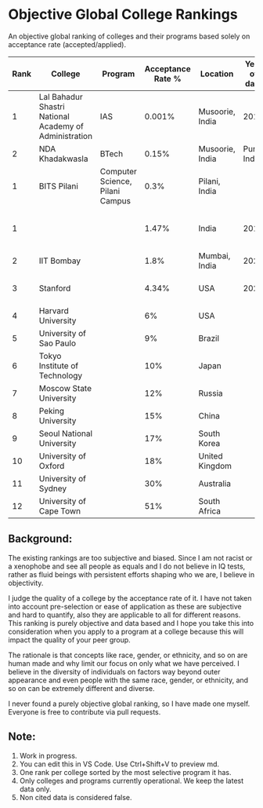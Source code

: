 # Objective Global College Rankings
An objective global ranking of colleges and their programs based solely on acceptance rate (accepted/applied).

| Rank | College | Program | Acceptance Rate % | Location | Year of data | Citations |
|----------|----------|----------|----------|----------|----------|----------|
| 1  | Lal Bahadur Shastri National Academy of Administration | IAS | 0.001% | Musoorie, India | 2019 | https://byjus.com/free-ias-prep/upsc-exam-success-rate-statistics-to-crack-the-exam-easily/ |
| 2  | NDA Khadakwasla | BTech | 0.15% | Musoorie, India | Pune, India | https://byjusexamprep.com/nda-exam/nda-vs-iit |
| 1  | BITS Pilani | Computer Science, Pilani Campus | 0.3% | Pilani, India |  | NONE |
| 1  |  |  | 1.47% | India | 2012 | https://www.businessinsider.in/tech/inside-the-worlds-most-exclusive-university-where-the-acceptance-rate-is-just-1-5/articleshow/59164594.cms |
| 2  | IIT Bombay |  | 1.8% | Mumbai, India | 2023 | https://iitnotablealumni.com/indian-institute-of-technology-acceptance-rate/ |
| 3  | Stanford |  | 4.34% | USA | 2023 | https://stanforddaily.com/2019/12/17/stanford-admit-rate-falls-to-record-low-4-34-for-class-of-2023/ |
| 4  | Harvard University |  | 6% | USA |  | https://www.oedb.org/rankings/acceptance-rate/ |
| 5  | University of Sao Paulo |  | 9%  | Brazil |  | https://edurank.org/geo/br/ |
| 6  | Tokyo Institute of Technology |  | 10% | Japan |  | https://globalscholarships.com/universities-in-japan-lowest-acceptance-rates/ |
| 7  | Moscow State University |  | 12% | Russia |  | https://edurank.org/geo/ru/ |
| 8  | Peking University |  | 15% | China |  | https://www.istudy-china.com/10-china-universities-with-lowest-acceptance-rates/ |
| 9  | Seoul National University |  | 17% | South Korea |  | https://edurank.org/geo/kr/ |
| 10 | University of Oxford |  | 18% | United Kingdom |  | https://edurank.org/geo/eu/ |
| 11 | University of Sydney |  | 30% | Australia |  | https://globalscholarships.com/universities-in-australia-lowest-acceptance-rates/ |
| 12 | University of Cape Town |  | 51% | South Africa |  | https://careerkarma.com/blog/best-universities-in-africa/ |

## Background:

The existing rankings are too subjective and biased. Since I am not racist or a xenophobe and see all people as equals and I do not believe in IQ tests, rather as fluid beings with persistent efforts shaping who we are, I believe in objectivity. 

I judge the quality of a college by the acceptance rate of it. I have not taken into account pre-selection or ease of application as these are subjective and hard to quantify, also they are applicable to all for different reasons. This ranking is purely objective and data based and I hope you take this into consideration when you apply to a program at a college because this will impact the quality of your peer group.

The rationale is that concepts like race, gender, or ethnicity, and so on are human made and why limit our focus on only what we have perceived. I believe in the diversity of individuals on factors way beyond outer appearance and even people with the same race, gender, or ethnicity, and so on can be extremely different and diverse.

I never found a purely objective global ranking, so I have made one myself. Everyone is free to contribute via pull requests.


## Note: 
1. Work in progress.
2. You can edit this in VS Code. Use Ctrl+Shift+V to preview md.
3. One rank per college sorted by the most selective program it has.
4. Only colleges and programs currently operational. We keep the latest data only.
5. Non cited data is considered false.


